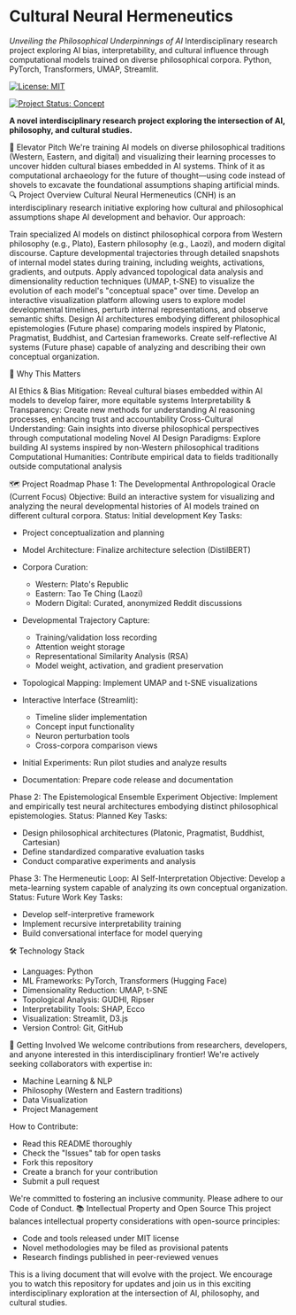 # Cultural Neural Hermeneutics
_Unveiling the Philosophical Underpinnings of AI_
Interdisciplinary research project exploring AI bias, interpretability, and cultural influence through computational models trained on diverse philosophical corpora. Python, PyTorch, Transformers, UMAP, Streamlit.

[![License: MIT](https://img.shields.io/badge/License-MIT-yellow.svg)](https://opensource.org/licenses/MIT)

[![Project Status: Concept](https://img.shields.io/badge/Project%20Status-Concept-red.svg)](https://github.com/your-username/cultural-neural-hermeneutics)

**A novel interdisciplinary research project exploring the intersection of AI, philosophy, and cultural studies.**

📜 Elevator Pitch
We're training AI models on diverse philosophical traditions (Western, Eastern, and digital) and visualizing their learning processes to uncover hidden cultural biases embedded in AI systems. Think of it as computational archaeology for the future of thought—using code instead of shovels to excavate the foundational assumptions shaping artificial minds.
🔍 Project Overview
Cultural Neural Hermeneutics (CNH) is an interdisciplinary research initiative exploring how cultural and philosophical assumptions shape AI development and behavior. Our approach:

Train specialized AI models on distinct philosophical corpora from Western philosophy (e.g., Plato), Eastern philosophy (e.g., Laozi), and modern digital discourse.
Capture developmental trajectories through detailed snapshots of internal model states during training, including weights, activations, gradients, and outputs.
Apply advanced topological data analysis and dimensionality reduction techniques (UMAP, t-SNE) to visualize the evolution of each model's "conceptual space" over time.
Develop an interactive visualization platform allowing users to explore model developmental timelines, perturb internal representations, and observe semantic shifts.
Design AI architectures embodying different philosophical epistemologies (Future phase) comparing models inspired by Platonic, Pragmatist, Buddhist, and Cartesian frameworks.
Create self-reflective AI systems (Future phase) capable of analyzing and describing their own conceptual organization.

🌟 Why This Matters

AI Ethics & Bias Mitigation: Reveal cultural biases embedded within AI models to develop fairer, more equitable systems
Interpretability & Transparency: Create new methods for understanding AI reasoning processes, enhancing trust and accountability
Cross-Cultural Understanding: Gain insights into diverse philosophical perspectives through computational modeling
Novel AI Design Paradigms: Explore building AI systems inspired by non-Western philosophical traditions
Computational Humanities: Contribute empirical data to fields traditionally outside computational analysis

🗺️ Project Roadmap
Phase 1: The Developmental Anthropological Oracle (Current Focus)
Objective: Build an interactive system for visualizing and analyzing the neural developmental histories of AI models trained on different cultural corpora.
Status: Initial development
Key Tasks:

- Project conceptualization and planning
- Model Architecture: Finalize architecture selection (DistilBERT)
- Corpora Curation:

  - Western: Plato's Republic
  - Eastern: Tao Te Ching (Laozi)
  - Modern Digital: Curated, anonymized Reddit discussions


- Developmental Trajectory Capture:

  - Training/validation loss recording
  - Attention weight storage
  - Representational Similarity Analysis (RSA)
  - Model weight, activation, and gradient preservation


- Topological Mapping: Implement UMAP and t-SNE visualizations
- Interactive Interface (Streamlit):

  - Timeline slider implementation
  - Concept input functionality
  - Neuron perturbation tools
  - Cross-corpora comparison views


- Initial Experiments: Run pilot studies and analyze results
- Documentation: Prepare code release and documentation

Phase 2: The Epistemological Ensemble Experiment
Objective: Implement and empirically test neural architectures embodying distinct philosophical epistemologies.
Status: Planned
Key Tasks:

- Design philosophical architectures (Platonic, Pragmatist, Buddhist, Cartesian)
- Define standardized comparative evaluation tasks
- Conduct comparative experiments and analysis

Phase 3: The Hermeneutic Loop: AI Self-Interpretation
Objective: Develop a meta-learning system capable of analyzing its own conceptual organization.
Status: Future Work
Key Tasks:

- Develop self-interpretive framework
- Implement recursive interpretability training
- Build conversational interface for model querying

🛠️ Technology Stack

- Languages: Python
- ML Frameworks: PyTorch, Transformers (Hugging Face)
- Dimensionality Reduction: UMAP, t-SNE
- Topological Analysis: GUDHI, Ripser
- Interpretability Tools: SHAP, Ecco
- Visualization: Streamlit, D3.js
- Version Control: Git, GitHub

🤝 Getting Involved
We welcome contributions from researchers, developers, and anyone interested in this interdisciplinary frontier! We're actively seeking collaborators with expertise in:

- Machine Learning & NLP
- Philosophy (Western and Eastern traditions)
- Data Visualization
- Project Management

How to Contribute:

- Read this README thoroughly
- Check the "Issues" tab for open tasks
- Fork this repository
- Create a branch for your contribution
- Submit a pull request

We're committed to fostering an inclusive community. Please adhere to our Code of Conduct.
📚 Intellectual Property and Open Source
This project balances intellectual property considerations with open-source principles:

- Code and tools released under MIT license
- Novel methodologies may be filed as provisional patents
- Research findings published in peer-reviewed venues


This is a living document that will evolve with the project. We encourage you to watch this repository for updates and join us in this exciting interdisciplinary exploration at the intersection of AI, philosophy, and cultural studies.
